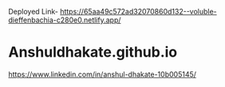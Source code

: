 Deployed Link- 
https://65aa49c572ad32070860d132--voluble-dieffenbachia-c280e0.netlify.app/
# Anshuldhakate.github.io
https://www.linkedin.com/in/anshul-dhakate-10b005145/
